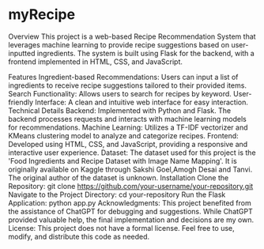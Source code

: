 # myRecipe
Overview
This project is a web-based Recipe Recommendation System that leverages machine learning to provide recipe suggestions based on user-inputted ingredients. The system is built using Flask for the backend, with a frontend implemented in HTML, CSS, and JavaScript.

Features
Ingredient-based Recommendations: Users can input a list of ingredients to receive recipe suggestions tailored to their provided items.
Search Functionality: Allows users to search for recipes by keyword.
User-friendly Interface: A clean and intuitive web interface for easy interaction.
Technical Details
Backend: Implemented with Python and Flask. The backend processes requests and interacts with machine learning models for recommendations.
Machine Learning: Utilizes a TF-IDF vectorizer and KMeans clustering model to analyze and categorize recipes.
Frontend: Developed using HTML, CSS, and JavaScript, providing a responsive and interactive user experience.
Dataset:
The dataset used for this project is the 'Food Ingredients and Recipe Dataset with Image Name Mapping'. It is originally available on Kaggle through Sakshi Goel,Amogh Desai and Tanvi. The original author of the dataset is unknown.
Installation
Clone the Repository:
git clone https://github.com/your-username/your-repository.git
Navigate to the Project Directory:
cd your-repository
Run the Flask Application:
python app.py
Acknowledgments: This project benefited from the assistance of ChatGPT for debugging and suggestions. While ChatGPT provided valuable help, the final implementation and decisions are my own.
License: This project does not have a formal license. Feel free to use, modify, and distribute this code as needed.
